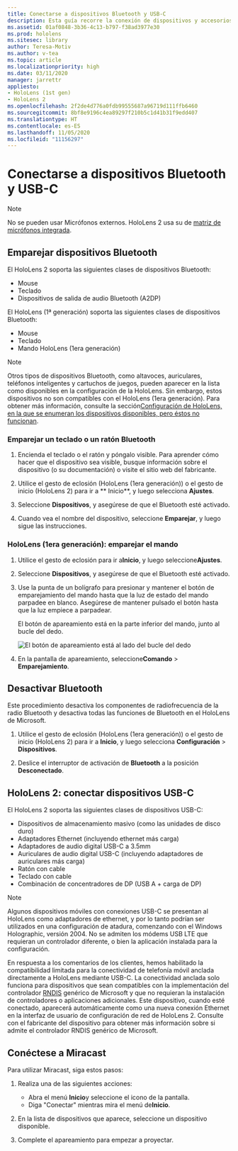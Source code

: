 ```yaml
---
title: Conectarse a dispositivos Bluetooth y USB-C
description: Esta guía recorre la conexión de dispositivos y accesorios Bluetooth y USB-C.
ms.assetid: 01af0848-3b36-4c13-b797-f38ad3977e30
ms.prod: hololens
ms.sitesec: library
author: Teresa-Motiv
ms.author: v-tea
ms.topic: article
ms.localizationpriority: high
ms.date: 03/11/2020
manager: jarrettr
appliesto:
- HoloLens (1st gen)
- HoloLens 2
ms.openlocfilehash: 2f2de4d776a0fdb99555687a96719d111ffb6460
ms.sourcegitcommit: 8bf8e9196c4ea89297f210b5c1d41b31f9edd407
ms.translationtype: HT
ms.contentlocale: es-ES
ms.lasthandoff: 11/05/2020
ms.locfileid: "11156297"
---
```

# Conectarse a dispositivos Bluetooth y USB-C

> [!NOTE]
> No se pueden usar Micrófonos externos. HoloLens 2 usa su de [matriz de micrófonos integrada](hololens2-hardware.md#audio-and-speech).

## Emparejar dispositivos Bluetooth

El HoloLens 2 soporta las siguientes clases de dispositivos Bluetooth:

- Mouse
- Teclado
- Dispositivos de salida de audio Bluetooth (A2DP)

El HoloLens (1ª generación) soporta las siguientes clases de dispositivos Bluetooth:

- Mouse
- Teclado
- Mando HoloLens (1era generación)

> [!NOTE]
> Otros tipos de dispositivos Bluetooth, como altavoces, auriculares, teléfonos inteligentes y cartuchos de juegos, pueden aparecer en la lista como disponibles en la configuración de la HoloLens. Sin embargo, estos dispositivos no son compatibles con el HoloLens (1era generación). Para obtener más información, consulte la sección[Configuración de HoloLens, en la que se enumeran los dispositivos disponibles, pero éstos no funcionan](hololens-FAQ.md#hololens-settings-lists-devices-as-available-but-the-devices-dont-work).

### Emparejar un teclado o un ratón Bluetooth

1. Encienda el teclado o el ratón y póngalo visible. Para aprender cómo hacer que el dispositivo sea visible, busque información sobre el dispositivo (o su documentación) o visite el sitio web del fabricante.

1. Utilice el gesto de eclosión (HoloLens (1era generación)) o el gesto de inicio (HoloLens 2) para ir a ** Inicio**, y luego selecciona **Ajustes**.

1. Seleccione **Dispositivos**, y asegúrese de que el Bluetooth esté activado.  

1. Cuando vea el nombre del dispositivo, seleccione **Emparejar**, y luego sigue las instrucciones.

### HoloLens (1era generación): emparejar el mando

1. Utilice el gesto de eclosión para ir a**Inicio**, y luego seleccione**Ajustes**.

1. Seleccione **Dispositivos**, y asegúrese de que el Bluetooth esté activado.

1. Use la punta de un bolígrafo para presionar y mantener el botón de emparejamiento del mando hasta que la luz de estado del mando parpadee en blanco. Asegúrese de mantener pulsado el botón hasta que la luz empiece a parpadear.  

   El botón de apareamiento está en la parte inferior del mando, junto al bucle del dedo.
   
   ![El botón de apareamiento está al lado del bucle del dedo](images/use-hololens-clicker-1.png)
   
1. En la pantalla de apareamiento, seleccione**Comando** > **Emparejamiento**.

## Desactivar Bluetooth

Este procedimiento desactiva los componentes de radiofrecuencia de la radio Bluetooth y desactiva todas las funciones de Bluetooth en el HoloLens de Microsoft.

1. Utilice el gesto de eclosión (HoloLens (1era generación)) o el gesto de inicio (HoloLens 2) para ir a **Inicio**, y luego selecciona **Configuración** > **Dispositivos**.

1. Deslice el interruptor de activación de **Bluetooth** a la posición **Desconectado**.

## HoloLens 2: conectar dispositivos USB-C

El HoloLens 2 soporta las siguientes clases de dispositivos USB-C:

- Dispositivos de almacenamiento masivo (como las unidades de disco duro)
- Adaptadores Ethernet (incluyendo ethernet más carga)
- Adaptadores de audio digital USB-C a 3.5mm
- Auriculares de audio digital USB-C (incluyendo adaptadores de auriculares más carga)
- Ratón con cable
- Teclado con cable
- Combinación de concentradores de DP (USB A + carga de DP)

> [!NOTE]
> Algunos dispositivos móviles con conexiones USB-C se presentan al HoloLens como adaptadores de ethernet, y por lo tanto podrían ser utilizados en una configuración de atadura, comenzando con el Windows Holographic, versión 2004. No se admiten los módems USB LTE que requieran un controlador diferente, o bien la aplicación instalada para la configuración.

En respuesta a los comentarios de los clientes, hemos habilitado la compatibilidad limitada para la conectividad de telefonía móvil anclada directamente a HoloLens mediante USB-C.  La conectividad anclada solo funciona para dispositivos que sean compatibles con la implementación del controlador [RNDIS](https://docs.microsoft.com/windows-hardware/drivers/network/overview-of-remote-ndis--rndis-) genérico de Microsoft y que no requieran la instalación de controladores o aplicaciones adicionales.  Este dispositivo, cuando esté conectado, aparecerá automáticamente como una nueva conexión Ethernet en la interfaz de usuario de configuración de red de HoloLens 2. Consulte con el fabricante del dispositivo para obtener más información sobre si admite el controlador RNDIS genérico de Microsoft.

## Conéctese a Miracast

Para utilizar Miracast, siga estos pasos:

1. Realiza una de las siguientes acciones:  

   - Abra el menú **Inicio**y seleccione el icono de la pantalla.
   - Diga "Conectar" mientras mira el menú de**Inicio**.  

1. En la lista de dispositivos que aparece, seleccione un dispositivo disponible.

1. Complete el apareamiento para empezar a proyectar.
